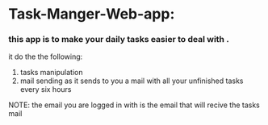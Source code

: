 # Task-Manger-Web-app:

### this app is to make your daily tasks easier to deal with .

it do the the following:
1. tasks manipulation
2. mail sending as it sends to you a mail with all your unfinished tasks every six hours

NOTE: the email you are logged in with is the email that will recive the tasks mail
